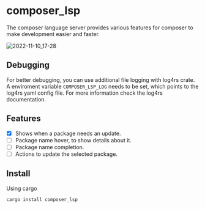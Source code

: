 # composer_lsp

The composer language server provides various features for composer to make development easier and faster.

![2022-11-10_17-28](https://user-images.githubusercontent.com/35064680/201152124-de141c8f-4446-478e-865c-0a08b79c4bd2.png)

## Debugging

For better debugging, you can use additional file logging with log4rs crate. A enviroment variable `COMPOSER_LSP_LOG` needs to be set, which points to the log4rs yaml config file. For more information check the log4rs documentation.

## Features

- [X] Shows when a package needs an update.
- [ ] Package name hover, to show details about it.
- [ ] Package name completion.
- [ ] Actions to update the selected package.

## Install

Using cargo

 `cargo install composer_lsp`

